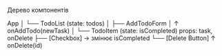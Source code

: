 Дерево компонентів

App
│
└── TodoList (state: todos)
    │
    ├── AddTodoForm
    │    ↑ onAddTodo(newTask)
    │
    └── TodoItem (state: isCompleted)
         props: task, onDelete
         ├── [Checkbox] → змінює isCompleted
         └── [Delete Button] ↑ onDelete(id)
